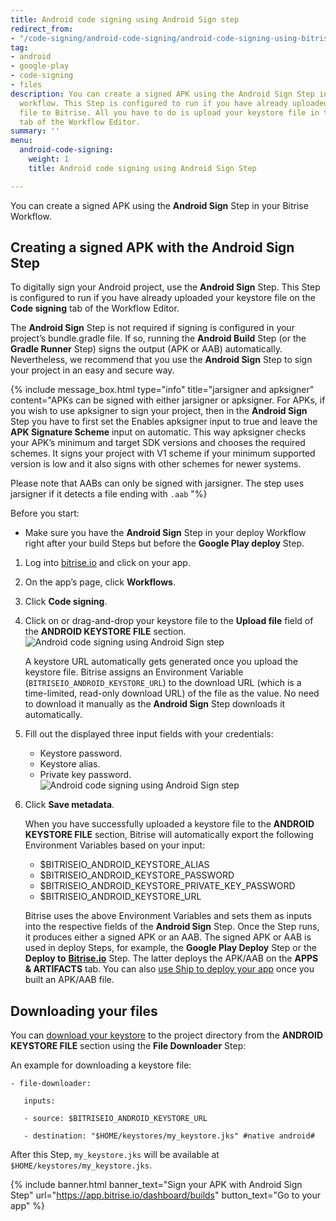 ```yaml
---
title: Android code signing using Android Sign step
redirect_from:
- "/code-signing/android-code-signing/android-code-signing-using-bitrise-sign-APK-step/"
tag:
- android
- google-play
- code-signing
- files
description: You can create a signed APK using the Android Sign Step in your Bitrise
  workflow. This Step is configured to run if you have already uploaded your keystore
  file to Bitrise. All you have to do is upload your keystore file in the Code signing
  tab of the Workflow Editor.
summary: ''
menu:
  android-code-signing:
    weight: 1
    title: Android code signing using Android Sign Step

---
```

You can create a signed APK using the **Android Sign** Step in your Bitrise Workflow.

## Creating a signed APK with the Android Sign Step

To digitally sign your Android project, use the **Android Sign** Step. This Step is configured to run if you have already uploaded your keystore file on the **Code signing** tab of the Workflow Editor.

The **Android Sign** Step is not required if signing is configured in your project’s bundle.gradle file. If so, running the **Android Build** Step (or the **Gradle Runner** Step) signs the output (APK or AAB) automatically. Nevertheless, we recommend that you use the **Android Sign** Step to sign your project in an easy and secure way.

{% include message_box.html type="info" title="jarsigner and apksigner" content="APKs can be signed with either jarsigner or apksigner. For APKs, if you wish to use apksigner to sign your project, then in the **Android Sign** Step you have to first set the Enables apksigner input to true and leave the **APK Signature Scheme** input on automatic. This way apksigner checks your APK’s minimum and target SDK versions and chooses the required schemes. It signs your project with V1 scheme if your minimum supported version is low and it also signs with other schemes for newer systems.

Please note that AABs can only be signed with jarsigner. The step uses jarsigner if it detects a file ending with `.aab` "%}

Before you start:

* Make sure you have the **Android Sign** Step in your deploy Workflow right after your build Steps but before the **Google Play deploy** Step.

1. Log into [bitrise.io](https://www.bitrise.io/) and click on your app.
2. On the app’s page, click **Workflows**.
3. Click **Code signing**.
4. Click on or drag-and-drop your keystore file to the **Upload file** field of the **ANDROID KEYSTORE FILE** section.![Android code signing using Android Sign step](https://devcenter.bitrise.io/img/android-code-signing/upload-file.png)

   A keystore URL automatically gets generated once you upload the keystore file. Bitrise assigns an Environment Variable (`BITRISEIO_ANDROID_KEYSTORE_URL`) to the download URL (which is a time-limited, read-only download URL) of the file as the value. No need to download it manually as the **Android Sign** Step downloads it automatically.
5. Fill out the displayed three input fields with your credentials:
   * Keystore password.
   * Keystore alias.
   * Private key password.![Android code signing using Android Sign step](https://devcenter.bitrise.io/img/android-keystore-file.png)
6. Click **Save metadata**.

   When you have successfully uploaded a keystore file to the **ANDROID KEYSTORE FILE** section, Bitrise will automatically export the following Environment Variables based on your input:
   * $BITRISEIO_ANDROID_KEYSTORE_ALIAS
   * $BITRISEIO_ANDROID_KEYSTORE_PASSWORD
   * $BITRISEIO_ANDROID_KEYSTORE_PRIVATE_KEY_PASSWORD
   * $BITRISEIO_ANDROID_KEYSTORE_URL

   Bitrise uses the above Environment Variables and sets them as inputs into the respective fields of the **Android Sign** Step. Once the Step runs, it produces either a signed APK or an AAB. The signed APK or AAB is used in deploy Steps, for example, the **Google Play Deploy** Step or the **Deploy to** [**Bitrise.io**](http://bitrise.io/ "http://Bitrise.io") Step. The latter deploys the APK/AAB on the **APPS & ARTIFACTS** tab. You can also [use Ship to deploy your app](https://devcenter.bitrise.io/deploy/ship/) once you built an APK/AAB file.

## Downloading your files

You can [download your keystore](https://devcenter.bitrise.io/code-signing/android-code-signing/downloading-a-keystore-file/) to the project directory from the **ANDROID KEYSTORE FILE** section using the **File Downloader** Step:

An example for downloading a keystore file:

    - file-downloader:
    
       inputs:
    
       - source: $BITRISEIO_ANDROID_KEYSTORE_URL
    
       - destination: "$HOME/keystores/my_keystore.jks" #native android#

After this Step, `my_keystore.jks` will be available at `$HOME/keystores/my_keystore.jks`.

{% include banner.html banner_text="Sign your APK with Android Sign Step" url="https://app.bitrise.io/dashboard/builds" button_text="Go to your app" %}
